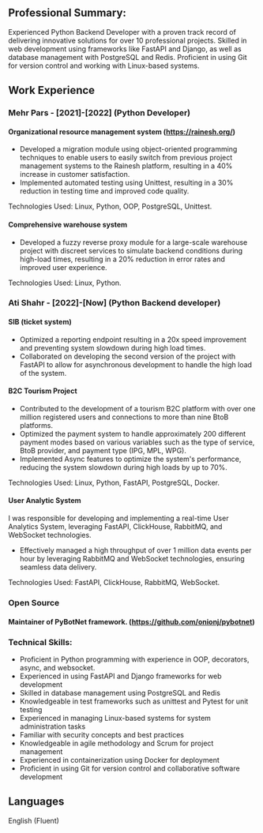 
## Professional Summary:

Experienced Python Backend Developer with a proven track record of delivering innovative solutions for over 10 professional projects. Skilled in web development using frameworks like FastAPI and Django, as well as database management with PostgreSQL and Redis. Proficient in using Git for version control and working with Linux-based systems.


## Work Experience

### Mehr Pars - [2021]-[2022] (Python Developer)

#### Organizational resource management system (https://rainesh.org/)

* Developed a migration module using object-oriented programming techniques to enable users to easily switch from previous project management systems to the Rainesh platform, resulting in a 40% increase in customer satisfaction.
* Implemented automated testing using Unittest, resulting in a 30% reduction in testing time and improved code quality.


Technologies Used: Linux, Python, OOP, PostgreSQL, Unittest.

#### Comprehensive warehouse system

* Developed a fuzzy reverse proxy module for a large-scale warehouse project with discreet services to simulate backend conditions during high-load times, resulting in a 20% reduction in error rates and improved user experience.


Technologies Used: Linux, Python.

### Ati Shahr - [2022]-[Now] (Python Backend developer)

#### SIB (ticket system)
* Optimized a reporting endpoint resulting in a 20x speed improvement and preventing system slowdown during high load times.
* Collaborated on developing the second version of the project with FastAPI to allow for asynchronous development to handle the high load of the system.

#### B2C Tourism Project

* Contributed to the development of a tourism B2C platform with over one million registered users and connections to more than nine BtoB platforms.
* Optimized the payment system to handle approximately 200 different payment modes based on various variables such as the type of service, BtoB provider, and payment type (IPG, MPL, WPG).
* Implemented Async features to optimize the system's performance, reducing the system slowdown during high loads by up to 70%.

Technologies Used: Linux, Python, FastAPI, PostgreSQL, Docker.


#### User Analytic System

I was responsible for developing and implementing a real-time User Analytics System, leveraging FastAPI, ClickHouse, RabbitMQ, and WebSocket technologies.

* Effectively managed a high throughput of over 1 million data events per hour by leveraging RabbitMQ and WebSocket technologies, ensuring seamless data delivery.

Technologies Used: FastAPI, ClickHouse, RabbitMQ, WebSocket.

### Open Source

#### Maintainer of PyBotNet framework. (https://github.com/onionj/pybotnet)


### Technical Skills:

* Proficient in Python programming with experience in OOP, decorators, async, and websocket.
* Experienced in using FastAPI and Django frameworks for web development
* Skilled in database management using PostgreSQL and Redis
* Knowledgeable in test frameworks such as unittest and Pytest for unit testing
* Experienced in managing Linux-based systems for system administration tasks
* Familiar with security concepts and best practices
* Knowledgeable in agile methodology and Scrum for project management
* Experienced in containerization using Docker for deployment
* Proficient in using Git for version control and collaborative software development


## Languages
English (Fluent)
